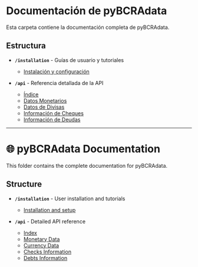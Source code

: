 # Documentación de pyBCRAdata

Esta carpeta contiene la documentación completa de pyBCRAdata.

## Estructura

- **`/installation`** - Guías de usuario y tutoriales
  - [Instalación y configuración](installation/installation.md)

- **`/api`** - Referencia detallada de la API
  - [Índice](api/index.md)
  - [Datos Monetarios](api/monetary.md)
  - [Datos de Divisas](api/currency.md)
  - [Información de Cheques](api/checks.md)
  - [Información de Deudas](api/debts.md)

---

# 🌐 pyBCRAdata Documentation

This folder contains the complete documentation for pyBCRAdata.

## Structure

- **`/installation`** - User installation and tutorials
  - [Installation and setup](installation/installation.md)

- **`/api`** - Detailed API reference
  - [Index](api/index.md)
  - [Monetary Data](api/monetary.md)
  - [Currency Data](api/currency.md)
  - [Checks Information](api/checks.md)
  - [Debts Information](api/debts.md)
